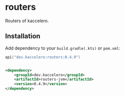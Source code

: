 # routers

Routers of kaccelero.

## Installation

Add dependency to your `build.gradle(.kts)` or `pom.xml`:

```kotlin
api("dev.kaccelero:routers:0.4.9")
```

```xml

<dependency>
    <groupId>dev.kaccelero</groupId>
    <artifactId>routers-jvm</artifactId>
    <version>0.4.9</version>
</dependency>
```
